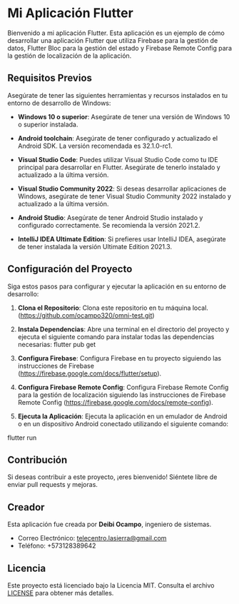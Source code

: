 # Mi Aplicación Flutter

Bienvenido a mi aplicación Flutter. Esta aplicación es un ejemplo de cómo desarrollar una aplicación Flutter que utiliza Firebase para la gestión de datos, Flutter Bloc para la gestión del estado y Firebase Remote Config para la gestión de localización de la aplicación.

## Requisitos Previos

Asegúrate de tener las siguientes herramientas y recursos instalados en tu entorno de desarrollo de Windows:

- **Windows 10 o superior**: Asegúrate de tener una versión de Windows 10 o superior instalada.

- **Android toolchain**: Asegúrate de tener configurado y actualizado el Android SDK. La versión recomendada es 32.1.0-rc1.

- **Visual Studio Code**: Puedes utilizar Visual Studio Code como tu IDE principal para desarrollar en Flutter. Asegúrate de tenerlo instalado y actualizado a la última versión.

- **Visual Studio Community 2022**: Si deseas desarrollar aplicaciones de Windows, asegúrate de tener Visual Studio Community 2022 instalado y actualizado a la última versión.

- **Android Studio**: Asegúrate de tener Android Studio instalado y configurado correctamente. Se recomienda la versión 2021.2.

- **IntelliJ IDEA Ultimate Edition**: Si prefieres usar IntelliJ IDEA, asegúrate de tener instalada la versión Ultimate Edition 2021.3.

## Configuración del Proyecto

Siga estos pasos para configurar y ejecutar la aplicación en su entorno de desarrollo:

1. **Clona el Repositorio**: Clona este repositorio en tu máquina local.
(https://github.com/ocampo320/omni-test.git)


2. **Instala Dependencias**: Abre una terminal en el directorio del proyecto y ejecuta el siguiente comando para instalar todas las dependencias necesarias:
 flutter pub get


3. **Configura Firebase**: Configura Firebase en tu proyecto siguiendo las instrucciones de Firebase (https://firebase.google.com/docs/flutter/setup).

4. **Configura Firebase Remote Config**: Configura Firebase Remote Config para la gestión de localización siguiendo las instrucciones de Firebase Remote Config (https://firebase.google.com/docs/remote-config).

5. **Ejecuta la Aplicación**: Ejecuta la aplicación en un emulador de Android o en un dispositivo Android conectado utilizando el siguiente comando:

 flutter run


 
## Contribución

Si deseas contribuir a este proyecto, ¡eres bienvenido! Siéntete libre de enviar pull requests y mejoras.

## Creador

Esta aplicación fue creada por **Deibi Ocampo**, ingeniero de sistemas.

- Correo Electrónico: telecentro.lasierra@gmail.com
- Teléfono: +573128389642

## Licencia

Este proyecto está licenciado bajo la Licencia MIT. Consulta el archivo [LICENSE](LICENSE) para obtener más detalles.





